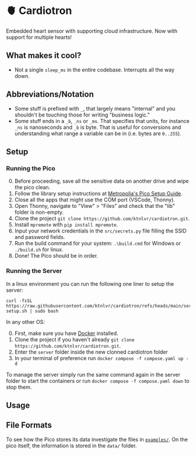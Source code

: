 # :anatomical_heart: Cardiotron

Embedded heart sensor with supporting cloud infrastructure. Now with support for multiple hearts!

## What makes it cool?

- Not a single `sleep_ms` in the entire codebase. Interrupts all the way down.

## Abbreviations/Notation

- Some stuff is prefixed with `_`, that largely means "internal" and you shouldn't be touching those for writing "business logic."
- Some stuff ends in a `_b`, `_ns` or `_ms`. That specifies that units, for instance `_ns` is nanoseconds and `_b` is byte. That is useful for conversions and understanding what range a variable can be in (i.e. bytes are `0..255`).

## Setup 

### Running the Pico

0. Before proceeding, save all the sensitive data on another drive and wipe the pico clean.
1. Follow the library setup instructions at [Metropolia's Pico Setup Guide](https://gitlab.metropolia.fi/lansk/pico-test).
2. Close all the apps that might use the COM port (VSCode, Thonny).
3. Open Thonny, navigate to "View" > "Files" and check that the "lib" folder is non-empty.
4. Clone the project `git clone https://github.com/ktnlvr/cardiotron.git`.
5. Install `mpremote` with `pip install mpremote`.
6. Input your network credentials in the `src/secrets.py` file filling the SSID and password fields.
7. Run the build command for your system: `.\build.cmd` for Windows or `./build.sh` for linux.
8. Done! The Pico should be in order.

### Running the Server

In a linux environment you can run the following one liner to setup the server:
```
curl -fsSL https://raw.githubusercontent.com/ktnlvr/cardiotron/refs/heads/main/server/server-setup.sh | sudo bash
```

In any other OS:

0. First, make sure you have [Docker](https://www.docker.com) installed.
1. Clone the project if you haven't already `git clone https://github.com/ktnlvr/cardiotron.git`.
2. Enter the `server` folder inside the new clonned cardiotron folder
3. In your terminal of preference run `docker compose -f compose.yaml up -d`

To manage the server simply run the same command again in the server folder to start the containers or run
`docker compose -f compose.yaml down`
to stop them.

## Usage

## File Formats

To see how the Pico stores its data investigate the files in [`examples/`](examples/). On the pico itself, the information is stored in the `data/` folder.
